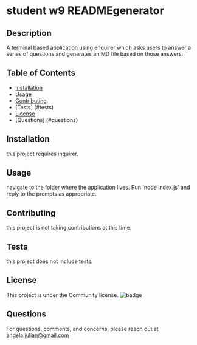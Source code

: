 # student w9 READMEgenerator

## Description

A terminal based application using enquirer which asks users to answer a series of questions and generates an MD file based on those answers.

## Table of Contents

- [Installation](#installation)
- [Usage](#usage)
- [Contributing](#contributing)
- [Tests] (#tests)
- [License](#license)
- [Questions] (#questions)

## Installation

this project requires inquirer.

## Usage

navigate to the folder where the application lives. Run 'node index.js' and reply to the prompts as appropriate.

## Contributing

this project is not taking contributions at this time.

## Tests

this project does not include tests.

## License

This project is under the Community license.
![badge](https://img.shields.io/badge/license-Community-informational?style=for-the-badge)

## Questions

For questions, comments, and concerns, please reach out at angela.julian@gmail.com
